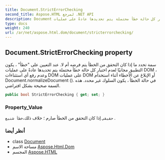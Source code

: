 ```yaml
---
title: Document.StrictErrorChecking
second_title: Aspose.HTML لمرجع .NET API
description: Document ملكية. سمة تحدد ما إذا كان التحقق من الخطأ يتم فرضه أم لا. عند التعيين على خطأ  يكون التطبيق مجانيًا لعدم اختبار كل حالة خطأ محتملة يتم تحديدها عادةً على عمليات DOM  وعدم رفع أي استثناءات DOM على عمليات DOM أو الإبلاغ عن الأخطاء أثناء استخدام Document.normalizeDocument . في حالة الخطأ  يكون السلوك غير محدد. هذه السمة صحيحة بشكل افتراضي.
type: docs
weight: 240
url: /ar/net/aspose.html.dom/document/stricterrorchecking/
---
```

## Document.StrictErrorChecking property

سمة تحدد ما إذا كان التحقق من الخطأ يتم فرضه أم لا. عند التعيين على "خطأ" ، يكون التطبيق مجانيًا لعدم اختبار كل حالة خطأ محتملة يتم تحديدها عادةً على عمليات DOM ، وعدم رفع أي استثناءات DOM على عمليات DOM أو الإبلاغ عن الأخطاء أثناء استخدام Document.normalizeDocument (). في حالة الخطأ ، يكون السلوك غير محدد. هذه السمة صحيحة بشكل افتراضي.

```csharp
public bool StrictErrorChecking { get; set; }
```

### Property_Value

`حقيقي` إذا كان التحقق من الخطأ صارم ؛ خلاف ذلك،`خطأ شنيع` .

### أنظر أيضا

* class [Document](../)
* مساحة الاسم [Aspose.Html.Dom](../../document/)
* المجسم [Aspose.HTML](../../../)


